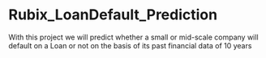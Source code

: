 # Rubix_LoanDefault_Prediction
With this project we will predict whether a small or mid-scale company will default on a Loan or not on the basis of its past financial data of 10 years
